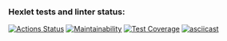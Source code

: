 ### Hexlet tests and linter status:
[![Actions Status](https://github.com/Costard86/python-project-50/workflows/hexlet-check/badge.svg)](https://github.com/Costard86/python-project-50/actions)
[![Maintainability](https://api.codeclimate.com/v1/badges/f99fba7e387b6f8746f2/maintainability)](https://codeclimate.com/github/Costard86/python-project-50/maintainability)
[![Test Coverage](https://api.codeclimate.com/v1/badges/f99fba7e387b6f8746f2/test_coverage)](https://codeclimate.com/github/Costard86/python-project-50/test_coverage)
[![asciicast](https://asciinema.org/a/hM8RceqWshuKZowfQ5IxZZDK7.svg)](https://asciinema.org/a/hM8RceqWshuKZowfQ5IxZZDK7)